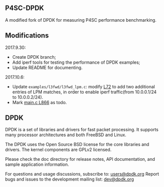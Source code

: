 ## P4SC-DPDK

A modified fork of DPDK for measuring P4SC performance benchmarking.

## Modifications

2017.9.30:
- Create DPDK branch;
- Add iperf tools for testing the performance of DPDK examples;
- Update README for documenting.

2017.10.6:
- Update `examples/l3fwd/l3fwd_lpm.c`: modify [L72](https://github.com/Wasdns/p4sc-dpdk/blob/master/examples/l3fwd/l3fwd_lpm.c#L72) to add two additional entries of LPM matches, in order to enable iperf traffic(from 10.0.0.1/24 to 10.0.0.2/24).
- Mark [main.c L866](https://github.com/Wasdns/p4sc-dpdk/blob/master/examples/l3fwd/main.c#L866) as todo.

## DPDK

DPDK is a set of libraries and drivers for fast packet processing.
It supports many processor architectures and both FreeBSD and Linux.

The DPDK uses the Open Source BSD license for the core libraries and
drivers. The kernel components are GPLv2 licensed.

Please check the doc directory for release notes,
API documentation, and sample application information.

For questions and usage discussions, subscribe to: users@dpdk.org
Report bugs and issues to the development mailing list: dev@dpdk.org

